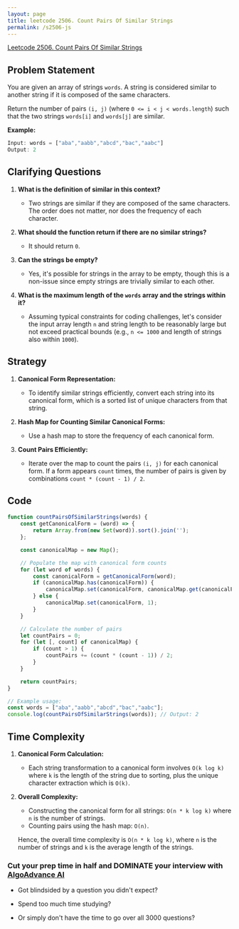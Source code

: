 ```yaml
---
layout: page
title: leetcode 2506. Count Pairs Of Similar Strings
permalink: /s2506-js
---
```

[Leetcode 2506. Count Pairs Of Similar Strings](https://algoadvance.github.io/algoadvance/l2506)
## Problem Statement

You are given an array of strings `words`. A string is considered similar to another string if it is composed of the same characters.

Return the number of pairs `(i, j)` (where `0 <= i < j < words.length`) such that the two strings `words[i]` and `words[j]` are similar.

**Example:**
```js
Input: words = ["aba","aabb","abcd","bac","aabc"]
Output: 2
```

## Clarifying Questions

1. **What is the definition of similar in this context?**
   - Two strings are similar if they are composed of the same characters. The order does not matter, nor does the frequency of each character.
   
2. **What should the function return if there are no similar strings?**
   - It should return `0`.

3. **Can the strings be empty?**
   - Yes, it's possible for strings in the array to be empty, though this is a non-issue since empty strings are trivially similar to each other.

4. **What is the maximum length of the `words` array and the strings within it?**
   - Assuming typical constraints for coding challenges, let's consider the input array length `n` and string length to be reasonably large but not exceed practical bounds (e.g., `n <= 1000` and length of strings also within `1000`).

## Strategy

1. **Canonical Form Representation:**
   - To identify similar strings efficiently, convert each string into its canonical form, which is a sorted list of unique characters from that string.
   
2. **Hash Map for Counting Similar Canonical Forms:**
   - Use a hash map to store the frequency of each canonical form.
   
3. **Count Pairs Efficiently:**
   - Iterate over the map to count the pairs `(i, j)` for each canonical form. If a form appears `count` times, the number of pairs is given by combinations `count * (count - 1) / 2`.

## Code

```js
function countPairsOfSimilarStrings(words) {
    const getCanonicalForm = (word) => {
        return Array.from(new Set(word)).sort().join('');
    };

    const canonicalMap = new Map();

    // Populate the map with canonical form counts
    for (let word of words) {
        const canonicalForm = getCanonicalForm(word);
        if (canonicalMap.has(canonicalForm)) {
            canonicalMap.set(canonicalForm, canonicalMap.get(canonicalForm) + 1);
        } else {
            canonicalMap.set(canonicalForm, 1);
        }
    }

    // Calculate the number of pairs
    let countPairs = 0;
    for (let [, count] of canonicalMap) {
        if (count > 1) {
            countPairs += (count * (count - 1)) / 2;
        }
    }

    return countPairs;
}

// Example usage:
const words = ["aba","aabb","abcd","bac","aabc"];
console.log(countPairsOfSimilarStrings(words)); // Output: 2
```

## Time Complexity

1. **Canonical Form Calculation:**
   - Each string transformation to a canonical form involves `O(k log k)` where `k` is the length of the string due to sorting, plus the unique character extraction which is `O(k)`.
   
2. **Overall Complexity:**
   - Constructing the canonical form for all strings: `O(n * k log k)` where `n` is the number of strings.
   - Counting pairs using the hash map: `O(n)`.
   
   Hence, the overall time complexity is `O(n * k log k)`, where `n` is the number of strings and `k` is the average length of the strings.


### Cut your prep time in half and DOMINATE your interview with [AlgoAdvance AI](https://algoAdvance.com)

- Got blindsided by a question you didn't expect?

- Spend too much time studying?

- Or simply don't have the time to go over all 3000 questions?


